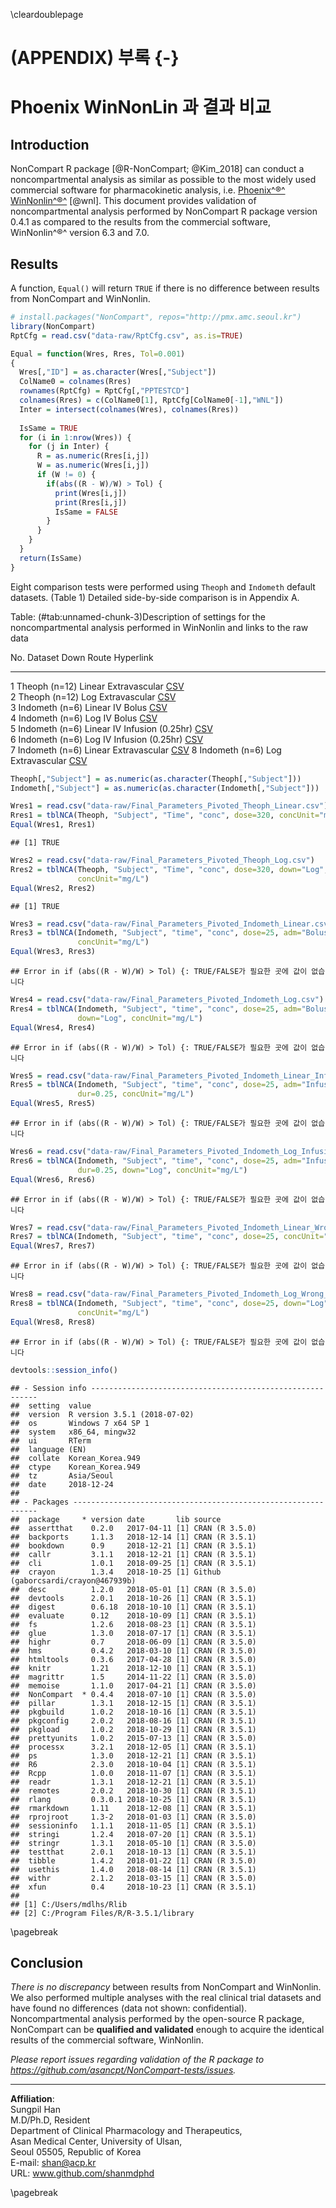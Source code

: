 
\cleardoublepage

# (APPENDIX) 부록 {-}

# Phoenix WinNonLin 과 결과 비교

## Introduction

NonCompart R package [@R-NonCompart; @Kim_2018] can conduct a noncompartmental analysis as similar as possible to the most widely used commercial software for pharmacokinetic analysis, i.e. [Phoenix^®^   WinNonlin^®^](https://www.certara.com/software/pkpd-modeling-and-simulation/phoenix-winnonlin/) [@wnl].
This document provides validation of noncompartmental analysis performed by NonCompart R package version 0.4.1 as compared to the results from the commercial software, WinNonlin^®^ version 6.3 and 7.0.

## Results

A function, `Equal()` will return `TRUE` if there is no difference between results from NonCompart and WinNonlin.


```r
# install.packages("NonCompart", repos="http://pmx.amc.seoul.kr")
library(NonCompart)
RptCfg = read.csv("data-raw/RptCfg.csv", as.is=TRUE)

Equal = function(Wres, Rres, Tol=0.001)
{
  Wres[,"ID"] = as.character(Wres[,"Subject"])
  ColName0 = colnames(Rres)
  rownames(RptCfg) = RptCfg[,"PPTESTCD"]
  colnames(Rres) = c(ColName0[1], RptCfg[ColName0[-1],"WNL"])
  Inter = intersect(colnames(Wres), colnames(Rres))
  
  IsSame = TRUE
  for (i in 1:nrow(Wres)) {
    for (j in Inter) {
      R = as.numeric(Rres[i,j])
      W = as.numeric(Wres[i,j])
      if (W != 0) {
        if(abs((R - W)/W) > Tol) {
          print(Wres[i,j])
          print(Rres[i,j])
          IsSame = FALSE
        }
      }
    }
  }
  return(IsSame)
}
```

Eight comparison tests were performed using `Theoph` and `Indometh` default datasets. (Table 1)
Detailed side-by-side comparison is in Appendix A.


Table: (\#tab:unnamed-chunk-3)Description of settings for the noncompartmental analysis performed in WinNonlin and links to the raw data

 No.  Dataset          Down     Route                  Hyperlink                                                                                                                                 
----  ---------------  -------  ---------------------  ------------------------------------------------------------------------------------------------------------------------------------------
   1  Theoph (n=12)    Linear   Extravascular          [CSV](https://raw.githubusercontent.com/asancpt/NonCompart-tests/master/Final_Parameters_Pivoted_Theoph_Linear.csv)                       
   2  Theoph (n=12)    Log      Extravascular          [CSV](https://raw.githubusercontent.com/asancpt/NonCompart-tests/master/Final_Parameters_Pivoted_Theoph_Log.csv)                          
   3  Indometh (n=6)   Linear   IV Bolus               [CSV](https://raw.githubusercontent.com/asancpt/NonCompart-tests/master/Final_Parameters_Pivoted_Indometh_Linear.csv)                     
   4  Indometh (n=6)   Log      IV Bolus               [CSV](https://raw.githubusercontent.com/asancpt/NonCompart-tests/master/Final_Parameters_Pivoted_Indometh_Log.csv)                        
   5  Indometh (n=6)   Linear   IV Infusion (0.25hr)   [CSV](https://raw.githubusercontent.com/asancpt/NonCompart-tests/master/Final_Parameters_Pivoted_Indometh_Linear_Infusion.csv)            
   6  Indometh (n=6)   Log      IV Infusion (0.25hr)   [CSV](https://raw.githubusercontent.com/asancpt/NonCompart-tests/master/Final_Parameters_Pivoted_Indometh_Log_Infusion.csv)               
   7  Indometh (n=6)   Linear   Extravascular          [CSV](https://raw.githubusercontent.com/asancpt/NonCompart-tests/master/Final_Parameters_Pivoted_Indometh_Linear_Wrong_Extravascular.csv) 
   8  Indometh (n=6)   Log      Extravascular          [CSV](https://raw.githubusercontent.com/asancpt/NonCompart-tests/master/Final_Parameters_Pivoted_Indometh_Log_Wrong_Extravascular.csv)    


```r
Theoph[,"Subject"] = as.numeric(as.character(Theoph[,"Subject"]))
Indometh[,"Subject"] = as.numeric(as.character(Indometh[,"Subject"]))

Wres1 = read.csv("data-raw/Final_Parameters_Pivoted_Theoph_Linear.csv")
Rres1 = tblNCA(Theoph, "Subject", "Time", "conc", dose=320, concUnit="mg/L")
Equal(Wres1, Rres1)
```

```
## [1] TRUE
```

```r
Wres2 = read.csv("data-raw/Final_Parameters_Pivoted_Theoph_Log.csv")
Rres2 = tblNCA(Theoph, "Subject", "Time", "conc", dose=320, down="Log", 
               concUnit="mg/L")
Equal(Wres2, Rres2) 
```

```
## [1] TRUE
```

```r
Wres3 = read.csv("data-raw/Final_Parameters_Pivoted_Indometh_Linear.csv")
Rres3 = tblNCA(Indometh, "Subject", "time", "conc", dose=25, adm="Bolus", 
               concUnit="mg/L")
Equal(Wres3, Rres3)
```

```
## Error in if (abs((R - W)/W) > Tol) {: TRUE/FALSE가 필요한 곳에 값이 없습니다
```

```r
Wres4 = read.csv("data-raw/Final_Parameters_Pivoted_Indometh_Log.csv")
Rres4 = tblNCA(Indometh, "Subject", "time", "conc", dose=25, adm="Bolus", 
               down="Log", concUnit="mg/L")
Equal(Wres4, Rres4)
```

```
## Error in if (abs((R - W)/W) > Tol) {: TRUE/FALSE가 필요한 곳에 값이 없습니다
```

```r
Wres5 = read.csv("data-raw/Final_Parameters_Pivoted_Indometh_Linear_Infusion.csv")
Rres5 = tblNCA(Indometh, "Subject", "time", "conc", dose=25, adm="Infusion", 
               dur=0.25, concUnit="mg/L")
Equal(Wres5, Rres5)
```

```
## Error in if (abs((R - W)/W) > Tol) {: TRUE/FALSE가 필요한 곳에 값이 없습니다
```

```r
Wres6 = read.csv("data-raw/Final_Parameters_Pivoted_Indometh_Log_Infusion.csv")
Rres6 = tblNCA(Indometh, "Subject", "time", "conc", dose=25, adm="Infusion", 
               dur=0.25, down="Log", concUnit="mg/L")
Equal(Wres6, Rres6)
```

```
## Error in if (abs((R - W)/W) > Tol) {: TRUE/FALSE가 필요한 곳에 값이 없습니다
```

```r
Wres7 = read.csv("data-raw/Final_Parameters_Pivoted_Indometh_Linear_Wrong_Extravascular.csv")
Rres7 = tblNCA(Indometh, "Subject", "time", "conc", dose=25, concUnit="mg/L")
Equal(Wres7, Rres7)
```

```
## Error in if (abs((R - W)/W) > Tol) {: TRUE/FALSE가 필요한 곳에 값이 없습니다
```

```r
Wres8 = read.csv("data-raw/Final_Parameters_Pivoted_Indometh_Log_Wrong_Extravascular.csv")
Rres8 = tblNCA(Indometh, "Subject", "time", "conc", dose=25, down="Log", 
               concUnit="mg/L")
Equal(Wres8, Rres8)
```

```
## Error in if (abs((R - W)/W) > Tol) {: TRUE/FALSE가 필요한 곳에 값이 없습니다
```

```r
devtools::session_info()
```

```
## - Session info ----------------------------------------------------------
##  setting  value                       
##  version  R version 3.5.1 (2018-07-02)
##  os       Windows 7 x64 SP 1          
##  system   x86_64, mingw32             
##  ui       RTerm                       
##  language (EN)                        
##  collate  Korean_Korea.949            
##  ctype    Korean_Korea.949            
##  tz       Asia/Seoul                  
##  date     2018-12-24                  
## 
## - Packages --------------------------------------------------------------
##  package     * version date       lib source                             
##  assertthat    0.2.0   2017-04-11 [1] CRAN (R 3.5.0)                     
##  backports     1.1.3   2018-12-14 [1] CRAN (R 3.5.1)                     
##  bookdown      0.9     2018-12-21 [1] CRAN (R 3.5.1)                     
##  callr         3.1.1   2018-12-21 [1] CRAN (R 3.5.1)                     
##  cli           1.0.1   2018-09-25 [1] CRAN (R 3.5.1)                     
##  crayon        1.3.4   2018-10-25 [1] Github (gaborcsardi/crayon@467939b)
##  desc          1.2.0   2018-05-01 [1] CRAN (R 3.5.0)                     
##  devtools      2.0.1   2018-10-26 [1] CRAN (R 3.5.1)                     
##  digest        0.6.18  2018-10-10 [1] CRAN (R 3.5.1)                     
##  evaluate      0.12    2018-10-09 [1] CRAN (R 3.5.1)                     
##  fs            1.2.6   2018-08-23 [1] CRAN (R 3.5.1)                     
##  glue          1.3.0   2018-07-17 [1] CRAN (R 3.5.1)                     
##  highr         0.7     2018-06-09 [1] CRAN (R 3.5.0)                     
##  hms           0.4.2   2018-03-10 [1] CRAN (R 3.5.0)                     
##  htmltools     0.3.6   2017-04-28 [1] CRAN (R 3.5.0)                     
##  knitr         1.21    2018-12-10 [1] CRAN (R 3.5.1)                     
##  magrittr      1.5     2014-11-22 [1] CRAN (R 3.5.0)                     
##  memoise       1.1.0   2017-04-21 [1] CRAN (R 3.5.0)                     
##  NonCompart  * 0.4.4   2018-07-10 [1] CRAN (R 3.5.0)                     
##  pillar        1.3.1   2018-12-15 [1] CRAN (R 3.5.1)                     
##  pkgbuild      1.0.2   2018-10-16 [1] CRAN (R 3.5.1)                     
##  pkgconfig     2.0.2   2018-08-16 [1] CRAN (R 3.5.1)                     
##  pkgload       1.0.2   2018-10-29 [1] CRAN (R 3.5.1)                     
##  prettyunits   1.0.2   2015-07-13 [1] CRAN (R 3.5.0)                     
##  processx      3.2.1   2018-12-05 [1] CRAN (R 3.5.1)                     
##  ps            1.3.0   2018-12-21 [1] CRAN (R 3.5.1)                     
##  R6            2.3.0   2018-10-04 [1] CRAN (R 3.5.1)                     
##  Rcpp          1.0.0   2018-11-07 [1] CRAN (R 3.5.1)                     
##  readr         1.3.1   2018-12-21 [1] CRAN (R 3.5.1)                     
##  remotes       2.0.2   2018-10-30 [1] CRAN (R 3.5.1)                     
##  rlang         0.3.0.1 2018-10-25 [1] CRAN (R 3.5.1)                     
##  rmarkdown     1.11    2018-12-08 [1] CRAN (R 3.5.1)                     
##  rprojroot     1.3-2   2018-01-03 [1] CRAN (R 3.5.0)                     
##  sessioninfo   1.1.1   2018-11-05 [1] CRAN (R 3.5.1)                     
##  stringi       1.2.4   2018-07-20 [1] CRAN (R 3.5.1)                     
##  stringr       1.3.1   2018-05-10 [1] CRAN (R 3.5.0)                     
##  testthat      2.0.1   2018-10-13 [1] CRAN (R 3.5.1)                     
##  tibble        1.4.2   2018-01-22 [1] CRAN (R 3.5.0)                     
##  usethis       1.4.0   2018-08-14 [1] CRAN (R 3.5.1)                     
##  withr         2.1.2   2018-03-15 [1] CRAN (R 3.5.0)                     
##  xfun          0.4     2018-10-23 [1] CRAN (R 3.5.1)                     
## 
## [1] C:/Users/mdlhs/Rlib
## [2] C:/Program Files/R/R-3.5.1/library
```



\pagebreak

## Conclusion 

*There is no discrepancy* between results from NonCompart and WinNonlin. We also performed multiple analyses with the real clinical trial datasets and have found no differences (data not shown: confidential).  Noncompartmental analysis performed by the open-source R package, NonCompart can be **qualified and validated** enough to acquire the identical results of the commercial software, WinNonlin.

*Please report issues regarding validation of the R package to <https://github.com/asancpt/NonCompart-tests/issues>.*

------

**Affiliation**:  
Sungpil Han  
M.D/Ph.D, Resident  
Department of Clinical Pharmacology and Therapeutics,  
Asan Medical Center, University of Ulsan,  
Seoul 05505, Republic of Korea  
E-mail: shan@acp.kr  
URL: www.github.com/shanmdphd

\pagebreak

